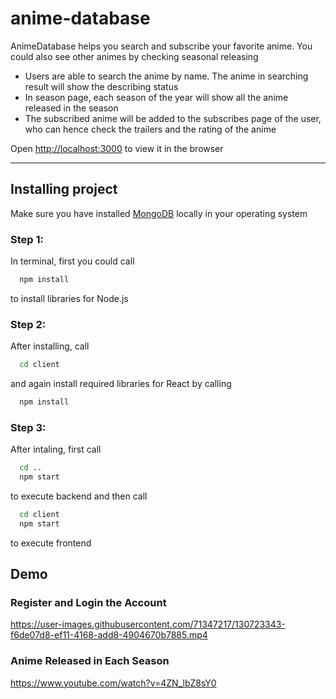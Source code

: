 # anime-database

<!-- Italics -->
AnimeDatabase helps you search and subscribe your favorite anime. You could also see other animes by checking seasonal releasing

- Users are able to search the anime by name. The anime in searching result will show the describing status
- In season page, each season of the year will show all the anime released in the season
- The subscribed anime will be added to the subscribes page of the user, who can hence check the trailers and the rating of the anime

Open [http://localhost:3000](http://localhost:3000) to view it in the browser

<!-- Horizontal Rule -->
---

## Installing project
Make sure you have installed [MongoDB](https://www.mongodb.com/try/download/community) locally in your operating system
<!-- Code Blocks -->

### Step 1:

In terminal, first you could call
```bash
  npm install
```
to install libraries for Node.js

### Step 2: 

After installing, call
```bash
  cd client
```
and again install required libraries for React by calling
```bash
  npm install
```

### Step 3:

After intaling, first call 
```bash
  cd ..
  npm start
```
to execute backend and then call
```bash
  cd client
  npm start
```
to execute frontend

## Demo

### Register and Login the Account

https://user-images.githubusercontent.com/71347217/130723343-f6de07d8-ef11-4168-add8-4904670b7885.mp4

### Anime Released in Each Season

https://www.youtube.com/watch?v=4ZN_lbZ8sY0
